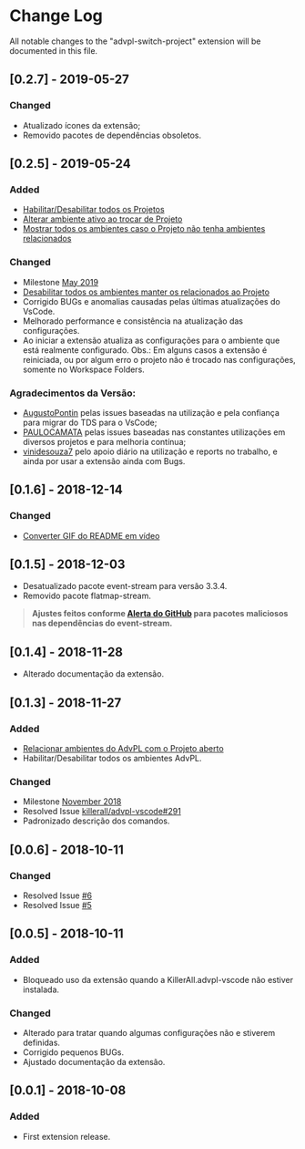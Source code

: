 # Change Log
All notable changes to the "advpl-switch-project" extension will be documented in this file.

<!-- ## [Unreleased]
### Changed
- Update and improvement of Polish translation from [@m-aciek](https://github.com/m-aciek). -->

## [0.2.7] - 2019-05-27
### Changed
- Atualizado ícones da extensão;
- Removido pacotes de dependências obsoletos.

## [0.2.5] - 2019-05-24
### Added
- [Habilitar/Desabilitar todos os Projetos](https://github.com/AlencarGabriel/advpl-switch-project/issues/16)
- [Alterar ambiente ativo ao trocar de Projeto](https://github.com/AlencarGabriel/advpl-switch-project/issues/14)
- [Mostrar todos os ambientes caso o Projeto não tenha ambientes relacionados](https://github.com/AlencarGabriel/advpl-switch-project/issues/13)

### Changed
- Milestone [May 2019](https://github.com/AlencarGabriel/advpl-switch-project/milestone/3?closed=1)
- [Desabilitar todos os ambientes manter os relacionados ao Projeto](https://github.com/AlencarGabriel/advpl-switch-project/issues/17)
- Corrigido BUGs e anomalias causadas pelas últimas atualizações do VsCode.
- Melhorado performance e consistência na atualização das configurações.
- Ao iniciar a extensão atualiza as configurações para o ambiente que está realmente configurado. Obs.: Em alguns casos a extensão é reiniciada, ou por algum erro o projeto não é trocado nas configurações, somente no Workspace Folders.

### Agradecimentos da Versão:
- [AugustoPontin](https://github.com/AugustoPontin) pelas issues baseadas na utilização e pela confiança para migrar do TDS para o VsCode;
- [PAULOCAMATA](https://github.com/PAULOCAMATA) pelas issues baseadas nas constantes utilizações em diversos projetos e para melhoria contínua;
- [vinidesouza7](https://github.com/vinidesouza7) pelo apoio diário na utilização e reports no trabalho, e ainda por usar a extensão ainda com Bugs.

## [0.1.6] - 2018-12-14
### Changed
- [Converter GIF do README em vídeo](https://github.com/AlencarGabriel/advpl-switch-project/issues/15)

## [0.1.5] - 2018-12-03
- Desatualizado pacote event-stream para versão 3.3.4.
- Removido pacote flatmap-stream.

>**Ajustes feitos conforme [Alerta do GitHub](https://github.com/dominictarr/event-stream/issues/116) para pacotes maliciosos nas dependências do event-stream.**

## [0.1.4] - 2018-11-28
- Alterado documentação da extensão.

## [0.1.3] - 2018-11-27
### Added
- [Relacionar ambientes do AdvPL com o Projeto aberto](https://github.com/AlencarGabriel/advpl-switch-project/issues/8)
- Habilitar/Desabilitar todos os ambientes AdvPL.

### Changed
- Milestone [November 2018](https://github.com/AlencarGabriel/advpl-switch-project/milestone/1?closed=1)
- Resolved Issue [killerall/advpl-vscode#291](https://github.com/killerall/advpl-vscode/issues/291)
- Padronizado descrição dos comandos.

## [0.0.6] - 2018-10-11
### Changed
- Resolved Issue [#6](https://github.com/AlencarGabriel/advpl-switch-project/issues/6)
- Resolved Issue [#5](https://github.com/AlencarGabriel/advpl-switch-project/issues/5)

## [0.0.5] - 2018-10-11
### Added
- Bloqueado uso da extensão quando a KillerAll.advpl-vscode não estiver instalada.

### Changed
- Alterado para tratar quando algumas configurações não e stiverem definidas.
- Corrigido pequenos BUGs.
- Ajustado documentação da extensão.

## [0.0.1] - 2018-10-08
### Added
- First extension release.


<!-- ### Changed

### Removed -->
